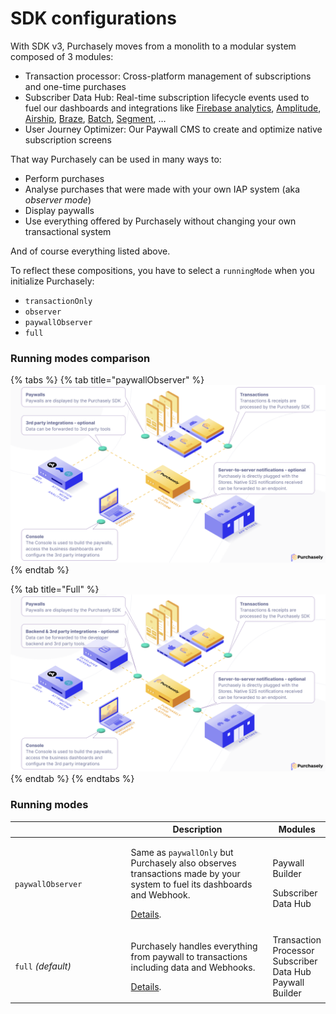 # SDK configurations

With SDK v3, Purchasely moves from a monolith to a modular system composed of 3 modules:

* Transaction processor: Cross-platform management of subscriptions and one-time purchases
* Subscriber Data Hub: Real-time subscription lifecycle events used to fuel our dashboards and integrations like [Firebase analytics](https://firebase.google.com/docs/analytics), [Amplitude](https://amplitude.com), [Airship](https://www.airship.com/fr?), [Braze](https://www.braze.com), [Batch](https://batch.com), [Segment](https://segment.com), …
* User Journey Optimizer: Our Paywall CMS to create and optimize native subscription screens



That way Purchasely can be used in many ways to:

* Perform purchases
* Analyse purchases that were made with your own IAP system (aka _observer mode_)
* Display paywalls
* Use everything offered by Purchasely without changing your own transactional system

And of course everything listed above.



To reflect these compositions, you have to select a `runningMode` when you initialize Purchasely:

* `transactionOnly`
* `observer`
* `paywallObserver`
* `full`



### Running modes comparison

{% tabs %}
{% tab title="paywallObserver" %}
![](<../../.gitbook/assets/paywall + observer mode.png>)
{% endtab %}

{% tab title="Full" %}
![](<../../.gitbook/assets/full mode.png>)
{% endtab %}
{% endtabs %}

### Running modes

<table><thead><tr><th width="213.63814712584755"></th><th width="298.93536682393926">Description</th><th>Modules</th></tr></thead><tbody><tr><td><code>paywallObserver</code></td><td><p>Same as <code>paywallOnly</code> but Purchasely also observes transactions made by your system to fuel its dashboards and Webhook.</p><p></p><p><a href="paywall-observer-mode.md">Details</a>.</p></td><td><p>Paywall Builder</p><p>Subscriber Data Hub</p></td></tr><tr><td><code>full</code> <em>(default)</em></td><td><p>Purchasely handles everything from paywall to transactions including data and Webhooks.</p><p></p><p><a href="full-mode.md">Details</a>.</p></td><td>Transaction Processor<br>Subscriber Data Hub<br>Paywall Builder</td></tr></tbody></table>


